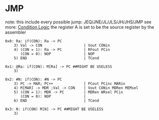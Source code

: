 # JMP

note: this include every possible jump: JEQ/JNE/JL/JLS/JH/JHS/JMP
see more: [Condition Logic](../Condition-Logic.md)
the register A is set to be the source register by the assembler

```text
0x0: Ra: if(CON): Ra -> PC
    3) Val -> CON                   | Vout CONin
    4) (CON = 1): Ra -> PC          | RFout PCin
       (CON = 0): NOP               | NOP
    5) END                          | TCend

0x1: @Ra: if(CON): M[Ra] -> PC ##MIGHT BE USELESS
    3) 

0x2: #N: if(CON): #N -> PC
    3) PC -> MAR; PC++              | PCout PCinc MARin
    4) M[MAR] -> MDR ;Val -> CON    | Vout CONin MDRen MEMsel
    5) (CON = 1): MDR -> PC         | MDRen WRsel PCin
       (CON = 0): NOP               |
    6) END                          | TCend

0x3: N: if(CON) M[N] -> PC ##MIGHT BE USELESS
    3)
```
